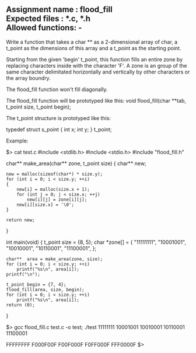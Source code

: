 Assignment name  : flood_fill  
Expected files   : *.c, *.h  
Allowed functions: -  
--------------------------------------------------------------------------------

Write a function that takes a char ** as a 2-dimensional array of char, a
t_point as the dimensions of this array and a t_point as the starting point.

Starting from the given 'begin' t_point, this function fills an entire zone
by replacing characters inside with the character 'F'. A zone is an group of
the same character delimitated horizontally and vertically by other characters
or the array boundry.

The flood_fill function won't fill diagonally.

The flood_fill function will be prototyped like this:
  void  flood_fill(char **tab, t_point size, t_point begin);

The t_point structure is prototyped like this:

  typedef struct  s_point
  {
    int           x;
    int           y;
  }               t_point;

Example:

$> cat test.c
#include <stdlib.h>
#include <stdio.h>
#include "flood_fill.h"

char** make_area(char** zone, t_point size)
{
	char** new;

	new = malloc(sizeof(char*) * size.y);
	for (int i = 0; i < size.y; ++i)
	{
		new[i] = malloc(size.x + 1);
		for (int j = 0; j < size.x; ++j)
			new[i][j] = zone[i][j];
		new[i][size.x] = '\0';
	}

	return new;
}

int main(void)
{
	t_point size = {8, 5};
	char *zone[] = {
		"11111111",
		"10001001",
		"10010001",
		"10110001",
		"11100001",
	};

	char**  area = make_area(zone, size);
	for (int i = 0; i < size.y; ++i)
		printf("%s\n", area[i]);
	printf("\n");

	t_point begin = {7, 4};
	flood_fill(area, size, begin);
	for (int i = 0; i < size.y; ++i)
		printf("%s\n", area[i]);
	return (0);
}

$> gcc flood_fill.c test.c -o test; ./test
11111111
10001001
10010001
10110001
11100001

FFFFFFFF
F000F00F
F00F000F
F0FF000F
FFF0000F
$>
